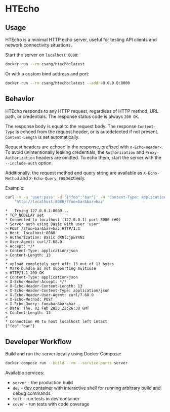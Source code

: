 # HTEcho

## Usage

HTEcho is a minimal HTTP echo server, useful for testing API clients and
network connectivity situations.

Start the server on `localhost:8080`:

```bash
docker run --rm csang/htecho:latest
```

Or with a custom bind address and port:

```bash
docker run --rm csang/htecho:latest --addr=0.0.0.0:8000
```

## Behavior

HTEcho responds to any HTTP request, regardless of HTTP method, URL path, or credentials.
The response status code is always `200 OK`.

The response body is equal to the request body. The response `Content-Type` is echoed from the request
header, or is autodetected if not present. `Content-Length` is set automatically.

Request headers are echoed in the response, prefixed with `X-Echo-Header-`. To avoid unintentionally
leaking credentials, the `Authorization` and `Proxy-Authorization` headers are omitted. To echo them,
start the server with the `--include-auth` option.

Additionally, the request method and query string are available as `X-Echo-Method` and `X-Echo-Query`,
respectively.

Example:

```bash
curl -v -u 'user:pass' -d '{"foo":"bar"}' -H 'Content-Type: application/json' \
    'http://localhost:8080/?foo=bar&bar=baz'
```
```
*   Trying 127.0.0.1:8080...
* TCP_NODELAY set
* Connected to localhost (127.0.0.1) port 8080 (#0)
* Server auth using Basic with user 'user'
> POST /?foo=bar&bar=baz HTTP/1.1
> Host: localhost:8080
> Authorization: Basic dXNlcjpwYXNz
> User-Agent: curl/7.68.0
> Accept: */*
> Content-Type: application/json
> Content-Length: 13
>
* upload completely sent off: 13 out of 13 bytes
* Mark bundle as not supporting multiuse
< HTTP/1.1 200 OK
< Content-Type: application/json
< X-Echo-Header-Accept: */*
< X-Echo-Header-Content-Length: 13
< X-Echo-Header-Content-Type: application/json
< X-Echo-Header-User-Agent: curl/7.68.0
< X-Echo-Method: POST
< X-Echo-Query: foo=bar&bar=baz
< Date: Thu, 02 Feb 2023 22:26:38 GMT
< Content-Length: 13
<
* Connection #0 to host localhost left intact
{"foo":"bar"}
```

## Developer Workflow

Build and run the server locally using Docker Compose:

```bash
docker-compose run --build --rm --service-ports server
```

Available services:

* `server` - the production build
* `dev` - dev container with interactive shell for running arbitrary build and debug commands
* `test` - run tests in dev container
* `cover` - run tests with code coverage
